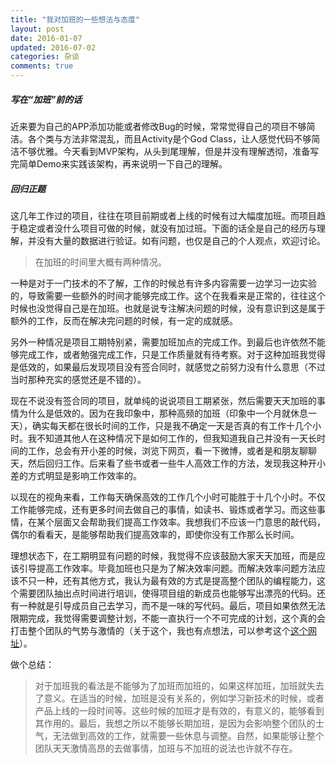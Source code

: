 ```yaml
---
title: "我对加班的一些想法与态度"
layout: post
date: 2016-01-07
updated: 2016-07-02
categories: 杂谈
comments: true
---
```


##### 写在“加班”前的话

近来要为自己的APP添加功能或者修改Bug的时候，常常觉得自己的项目不够简洁。各个类与方法非常混乱，而且Activity是个God Class，让人感觉代码不够简洁不够优雅。今天看到MVP架构，从头到尾理解，但是并没有理解透彻，准备写完简单Demo来实践该架构，再来说明一下自己的理解。

##### 回归正题

这几年工作过的项目，往往在项目前期或者上线的时候有过大幅度加班。而项目趋于稳定或者没什么项目可做的时候，就没有加过班。下面的话全是自己的经历与理解，并没有大量的数据进行验证。如有问题，也仅是自己的个人观点，欢迎讨论。

> 在加班的时间里大概有两种情况。

一种是对于一门技术的不了解，工作的时候总有许多内容需要一边学习一边实验的，导致需要一些额外的时间才能够完成工作。这个在我看来是正常的，往往这个时候也没觉得自己是在加班。也就是说专注解决问题的时候，没有意识到这是属于额外的工作，反而在解决完问题的时候，有一定的成就感。

另外一种情况是项目工期特别紧，需要加班加点的完成工作。到最后也许依然不能够完成工作，或者勉强完成工作，只是工作质量就有待考察。对于这种加班我觉得是低效的，如果最后发现项目没有签合同时，就感觉之前努力没有什么意思（不过当时那种充实的感觉还是不错的）。

现在不说没有签合同的项目，就单纯的说说项目工期紧张，然后需要天天加班的事情为什么是低效的。因为在我印象中，那种高频的加班（印象中一个月就休息一天），确实每天都在很长时间的工作，只是我不确定一天是否真的有工作十几个小时。我不知道其他人在这种情况下是如何工作的，但我知道我自己并没有一天长时间的工作，总会有开小差的时候，浏览下网页，看一下微博，或者是和朋友聊聊天，然后回归工作。后来看了些书或者一些牛人高效工作的方法，发现我这种开小差的方式明显是影响工作效率的。

以现在的视角来看，工作每天确保高效的工作几个小时可能胜于十几个小时。不仅工作能够完成，还有更多时间去做自己的事情，如读书、锻炼或者学习。而这些事情，在某个层面又会帮助我们提高工作效率。我想我们不应该一门意思的敲代码，偶尔的看看天，是能够帮助我们提高效率的，即使你没有工作那么长时间。

理想状态下，在工期明显有问题的时候，我觉得不应该鼓励大家天天加班，而是应该引导提高工作效率。毕竟加班也只是为了解决效率问题。而解决效率问题方法应该不只一种，还有其他方式，我认为最有效的方式是提高整个团队的编程能力，这个需要团队抽出点时间进行培训，使得项目组的新成员也能够写出漂亮的代码。还有一种就是引导成员自己去学习，而不是一味的写代码。最后，项目如果依然无法限期完成，我觉得需要调整计划，不能一直执行一个不可完成的计划，这个真的会打击整个团队的气势与激情的（关于这个，我也有点想法，可以参考这个[这个网址](../../../2015/12/25/plan-rule.html)）。

做个总结：
> 对于加班我的看法是不能够为了加班而加班的，如果这样加班，加班就失去了意义。在适当的时候，加班是没有关系的，例如学习新技术的时候，或者产品上线的一段时间等。这些时候的加班才是有效的，有意义的，能够看到其作用的。最后，我想之所以不能够长期加班，是因为会影响整个团队的士气，无法做到高效的工作，就需要一些休息与调整。自然，如果能够让整个团队天天激情高昂的去做事情，加班与不加班的说法也许就不存在。
